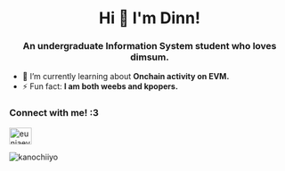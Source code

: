 <h1 align="center">Hi 👋 I'm Dinn! </h1>
<h3 align="center">An undergraduate Information System student who loves dimsum.</h3>

- 🌱 I’m currently learning about **Onchain activity on EVM.**
- ⚡ Fun fact: **I am both weebs and kpopers.** 

<h3 align="left">Connect with me! :3</h3>
<p align="left">
<!-- <a href="https://twitter.com/dimsseung" target="blank"><img align="center" src="https://raw.githubusercontent.com/rahuldkjain/github-profile-readme-generator/master/src/images/icons/Social/twitter.svg" alt="dimsseung" height="30" width="40" /></a> -->
<a href="https://discord.gg/eunjaeyii" target="blank"><img align="center" src="https://raw.githubusercontent.com/rahuldkjain/github-profile-readme-generator/master/src/images/icons/Social/discord.svg" alt="eunjaeyi" height="30" width="40" /></a>
</p>

<!--- <h3 align="left">Languages and Tools:</h3>
<p align="left"> <a href="https://www.w3schools.com/cpp/" target="_blank" rel="noreferrer"> <img src="https://raw.githubusercontent.com/devicons/devicon/master/icons/cplusplus/cplusplus-original.svg" alt="cplusplus" width="40" height="40"/> </a> <a href="https://www.python.org" target="_blank" rel="noreferrer"> <img src="https://raw.githubusercontent.com/devicons/devicon/master/icons/python/python-original.svg" alt="python" width="40" height="40"/> </a> </p> -->

<p><img align="left" src="https://github-readme-stats.vercel.app/api/top-langs?username=kanochiiyo&show_icons=true&locale=en&layout=compact" alt="kanochiiyo" /></p>
